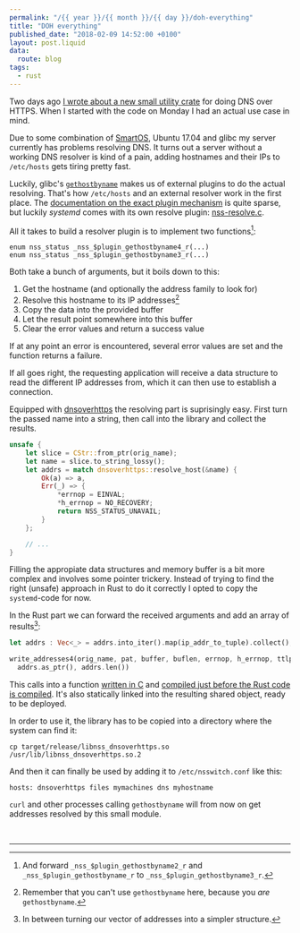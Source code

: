 ```yaml
---
permalink: "/{{ year }}/{{ month }}/{{ day }}/doh-everything"
title: "DOH everything"
published_date: "2018-02-09 14:52:00 +0100"
layout: post.liquid
data:
  route: blog
tags:
  - rust
---
```


Two days ago [I wrote about a new small utility crate](/2018/02/07/d-oh-dns-over-https-in-rust/) for doing DNS over HTTPS.
When I started with the code on Monday I had an actual use case in mind.

Due to some combination of [SmartOS](https://www.joyent.com/smartos), Ubuntu 17.04 and glibc my server currently has problems resolving DNS.
It turns out a server without a working DNS resolver is kind of a pain, adding hostnames and their IPs to `/etc/hosts` gets tiring pretty fast.

Luckily, glibc's [`gethostbyname`](http://man7.org/linux/man-pages/man3/gethostbyname.3.html) makes us of external plugins to do the actual resolving.
That's how `/etc/hosts` and an external resolver work in the first place.
The [documentation on the exact plugin mechanism](http://www.gnu.org/software/libc/manual/html_node/NSS-Modules-Interface.html#NSS-Modules-Interface) is quite sparse, but luckily *systemd* comes with its own resolve plugin: [nss-resolve.c](https://github.com/systemd/systemd/blob/master/src/nss-resolve/nss-resolve.c).

All it takes to build a resolver plugin is to implement two functions[^1]:

```
enum nss_status _nss_$plugin_gethostbyname4_r(...)
enum nss_status _nss_$plugin_gethostbyname3_r(...)
```

Both take a bunch of arguments, but it boils down to this:

1. Get the hostname (and optionally the address family to look for)
2. Resolve this hostname to its IP addresses[^2]
3. Copy the data into the provided buffer
4. Let the result point somewhere into this buffer
5. Clear the error values and return a success value

If at any point an error is encountered, several error values are set and the function returns a failure.

If all goes right, the requesting application will receive a data structure to read the different IP addresses from, which it can then use to establish a connection.

Equipped with [dnsoverhttps](https://crates.io/crates/dnsoverhttps) the resolving part is suprisingly easy.
First turn the passed name into a string, then call into the library and collect the results.

```rust
unsafe {
    let slice = CStr::from_ptr(orig_name);
    let name = slice.to_string_lossy();
    let addrs = match dnsoverhttps::resolve_host(&name) {
        Ok(a) => a,
        Err(_) => {
            *errnop = EINVAL;
            *h_errnop = NO_RECOVERY;
            return NSS_STATUS_UNAVAIL;
        }
    };

    // ...
}
```

Filling the appropiate data structures and memory buffer is a bit more complex and involves some pointer trickery.
Instead of trying to find the right (unsafe) approach in Rust to do it correctly I opted to copy the `systemd`-code for now.

In the Rust part we can forward the received arguments and add an array of results[^3]:

```rust
let addrs : Vec<_> = addrs.into_iter().map(ip_addr_to_tuple).collect();

write_addresses4(orig_name, pat, buffer, buflen, errnop, h_errnop, ttlp,
  addrs.as_ptr(), addrs.len())
```

This calls into a function [written in C](https://github.com/badboy/libnss_dnsoverhttps/blob/a3f25c92881ec1d1100ea4e7f7d399d1c51b80b6/src/write_addr.c#L13-L19) and [compiled just before the Rust code is compiled](https://github.com/badboy/libnss_dnsoverhttps/blob/a3f25c92881ec1d1100ea4e7f7d399d1c51b80b6/build.rs).
It's also statically linked into the resulting shared object, ready to be deployed.

In order to use it, the library has to be copied into a directory where the system can find it:

```
cp target/release/libnss_dnsoverhttps.so /usr/lib/libnss_dnsoverhttps.so.2
```

And then it can finally be used by adding it to `/etc/nsswitch.conf` like this:

```
hosts: dnsoverhttps files mymachines dns myhostname
```

`curl` and other processes calling `gethostbyname` will from now on get addresses resolved by this small module.

<br>

---

[^1]: And forward `_nss_$plugin_gethostbyname2_r` and `_nss_$plugin_gethostbyname_r` to `_nss_$plugin_gethostbyname3_r`.

[^2]: Remember that you can't use `gethostbyname` here, because you _are_ `gethostbyname`.

[^3]: In between turning our vector of addresses into a simpler structure.

